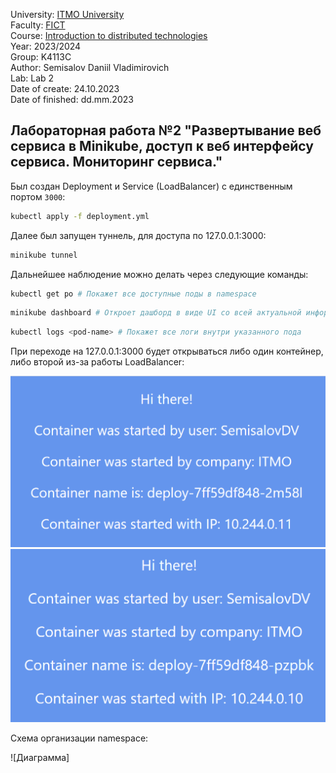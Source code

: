 University: [ITMO University](https://itmo.ru/ru/)\
Faculty: [FICT](https://fict.itmo.ru)\
Course: [Introduction to distributed technologies](https://github.com/itmo-ict-faculty/introduction-to-distributed-technologies)\
Year: 2023/2024\
Group: K4113C\
Author: Semisalov Daniil Vladimirovich\
Lab: Lab 2\
Date of create: 24.10.2023\
Date of finished: dd.mm.2023
## Лабораторная работа №2 "Развертывание веб сервиса в Minikube, доступ к веб интерфейсу сервиса. Мониторинг сервиса."

Был создан Deployment и Service (LoadBalancer) с единственным портом ```3000```:

```bash 
kubectl apply -f deployment.yml
```

Далее был запущен туннель, для доступа по 127.0.0.1:3000:

```bash 
minikube tunnel 
```

Дальнейшее наблюдение можно делать через следующие команды:

```bash 
kubectl get po # Покажет все доступные поды в namespace
```

```bash 
minikube dashboard # Откроет дашборд в виде UI со всей актуальной информации по каждому namespace
```

```bash 
kubectl logs <pod-name> # Покажет все логи внутри указанного пода
```

При переходе на 127.0.0.1:3000 будет открываться либо один контейнер, либо второй из-за работы LoadBalancer:

![Первый контейнер](pic/img.png)
![Второй контейнер](pic/img_1.png)

Схема организации namespace:

![Диаграмма]